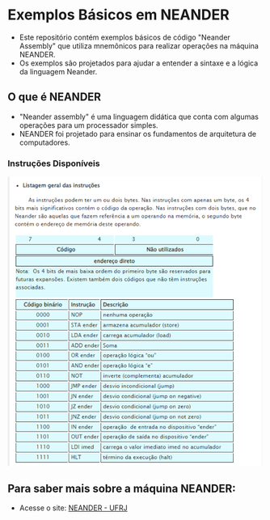 # Exemplos Básicos em NEANDER
- Este repositório contém exemplos básicos de código "Neander Assembly" que utiliza mnemônicos para realizar operações na máquina NEANDER.
- Os exemplos são projetados para ajudar a entender a sintaxe e a lógica da linguagem Neander.

## O que é NEANDER
- "Neander assembly" é uma linguagem didática que conta com algumas operações para um processador simples.
- NEANDER foi projetado para ensinar os fundamentos de arquitetura de computadores.

### Instruções Disponíveis
<img src="./neander-instrucoes.png" />

## Para saber mais sobre a máquina NEANDER:
- Acesse o site: [NEANDER - UFRJ](https://www.dcc.ufrj.br/~gabriel/neander.php)
